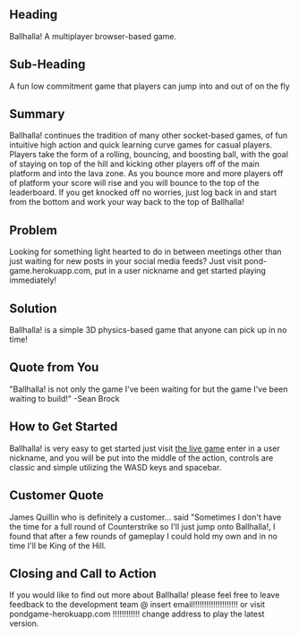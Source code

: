 ## Heading ##

 Ballhalla! A multiplayer browser-based game.

## Sub-Heading ##

 A fun low commitment game that players can jump into and out of on the fly

## Summary ##

 Ballhalla! continues the tradition of many other socket-based games, of fun intuitive high action and quick learning curve games for casual players. Players take the form of a rolling, bouncing, and boosting ball, with the goal of staying on top of the hill and kicking other players off of the main platform and into the lava zone. As you bounce more and more players off of platform your score will rise and you will bounce to the top of the leaderboard. If you get knocked off no worries, just log back in and start from the bottom and work your way back to the top of Ballhalla!

## Problem ##

 Looking for something light hearted to do in between meetings other than just waiting for new posts in your social media feeds? Just visit pond-game.herokuapp.com, put in a user nickname and get started playing immediately!

## Solution ##

 Ballhalla! is a simple 3D physics-based game that anyone can pick up in no time!

## Quote from You ##

  "Ballhalla! is not only the game I've been waiting for but the game I've been waiting to build!"
   -Sean Brock

## How to Get Started ##

 Ballhalla! is very easy to get started just visit [the live game](http://pond-game.herokuapp.com) enter in a user nickname, and you will be put into the middle of the action, controls are classic and simple utilizing the WASD keys and spacebar.

## Customer Quote ##

  James Quillin who is definitely a customer... said "Sometimes I don't have the time for a full round of Counterstrike so I'll just jump onto Ballhalla!, I found that after a few rounds of gameplay I could hold my own and in no time I'll be King of the Hill.

## Closing and Call to Action ##

  If you would like to find out more about Ballhalla! please feel free to leave feedback to the development team @ insert email!!!!!!!!!!!!!!!!!!!! or visit pondgame-herokuapp.com !!!!!!!!!!!! change address to play the latest version.
